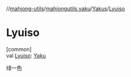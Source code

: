 //[mahjong-utils](../../../index.md)/[mahjongutils.yaku](../index.md)/[Yakus](index.md)/[Lyuiso](-lyuiso.md)

# Lyuiso

[common]\
val [Lyuiso](-lyuiso.md): [Yaku](../-yaku/index.md)

绿一色
